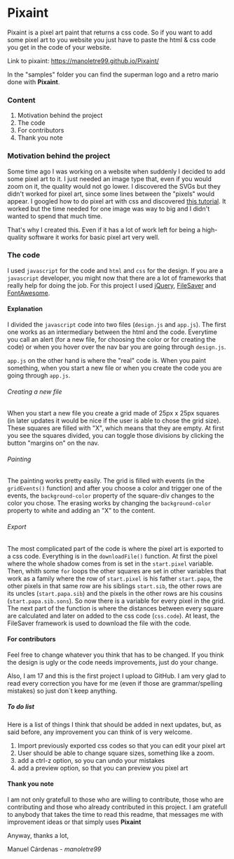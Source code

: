 # Pixaint

Pixaint is a pixel art paint that returns a css code. So if you want to add some pixel art to you website you just have to paste the html & css code you get in the code of your website.  

Link to pixaint: https://manoletre99.github.io/Pixaint/

In the "samples" folder you can find the superman logo and a retro mario done with **Pixaint**.

### Content

1. Motivation behind the project
2. The code
3. For contributors
4. Thank you note

### Motivation behind the project

Some time ago I was working on a website when suddenly I decided to add some pixel art to it. I just needed an image type that, even if you would zoom on it, the quality would not go lower. I discovered the SVGs but they didn't worked for pixel art, since some lines between the "pixels" would appear. I googled how to do pixel art with css and discovered [this tutorial](https://coderwall.com/p/0lb-qq/pixel-art-without-images). It worked but the time needed for one image was way to big and I didn't wanted to spend that much time.

That's why I created this. Even if it has a lot of work left for being a high-quality software it works for basic pixel art very well.

### The code

I used `javascript` for the code and `html` and `css` for the design. If you are a `javascript` developer, you might now that there are a lot of frameworks that really help for doing the job. For this project I used [jQuery](https://jquery.com/), [FileSaver](https://github.com/eligrey/FileSaver.js/) and [FontAwesome](http://fontawesome.io/).

#### Explanation

I divided the `javascript` code into two files (`design.js` and `app.js`). The first one works as an intermediary between the html and the code. Everytime you call an alert (for a new file, for choosing the color or for creating the code) or when you hover over the nav bar you are going through `design.js`.

`app.js` on the other hand is where the "real" code is. When you paint something, when you start a new file or when you create the code you are going through `app.js`.

###### Creating a new file
When you start a new file you create a grid made of 25px x 25px squares (in later updates it would be nice if the user is able to chose the grid size). These squares are filled with "X", which means that they are empty. At first you see the squares divided, you can toggle those divisions by clicking the button "margins on" on the nav.

###### Painting
The painting works pretty easily. The grid is filled with events (in the `gridEvents()` function) and after you choose a color and trigger one of the events, the `background-color` property of the square-div changes to the color you chose. The erasing works by changing the `background-color` property to white and adding an "X" to the content.

###### Export
The most complicated part of the code is where the pixel art is exported to a css code. Everything is in the `downloadFile()` function. At first the pixel where the whole shadow comes from is set in the `start.pixel` variable. Then, whith some `for` loops the other squares are set in other variables that work as a family where the row of `start.pixel` is his father `start.papa`, the other pixels in that same row are his siblings `start.sib`, the other rows are its uncles (`start.papa.sib`) and the pixels in the other rows are his cousins (`start.papa.sib.sons`). So now there is a variable for every pixel in the grid. The next part of the function is where the distances between every square are calculated and later on added to the css code (`css.code`). At least, the FileSaver framework is used to download the file with the code.

#### For contributors

Feel free to change whatever you think that has to be changed. If you think the design is ugly or the code needs improvements, just do your change.

Also, I am 17 and this is the first project I upload to GitHub. I am very glad to read every correction you have for me (even if those are grammar/spelling mistakes) so just don´t keep anything.

##### To do list

Here is a list of things I think that should be added in next updates, but, as said before, any improvement you can think of is very welcome.

1. Import previously exported css codes so that you can edit your pixel art
2. User should be able to change square sizes, something like a zoom.
3. add a ctrl-z option, so you can undo your mistakes
4. add a preview option, so that you can preview you pixel art

#### Thank you note

I am not only gratefull to those who are willing to contribute, those who are contributing and those who already contributed in this project. I am gratefull to anybody that takes the time to read this readme, that messages me with improvement ideas or that simply uses **Pixaint**

Anyway, thanks a lot,

Manuel Cárdenas - *manoletre99*
